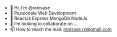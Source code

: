 - 👋 Hi, I’m @ranisase
- 👀 Passionate Web Development
- 🌱 ReactJs Express MongoDb NodeJs 
- 💞️ I’m looking to collaborate on ...
- 📫 How to reach me mail: ranisase.rs@gmail.com

<!---
ranisase/ranisase is a ✨ special ✨ repository because its `README.md` (this file) appears on your GitHub profile.
You can click the Preview link to take a look at your changes.
--->
